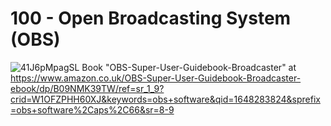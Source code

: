 # 100 - Open Broadcasting System (OBS)

![41J6pMpagSL](https://user-images.githubusercontent.com/12828104/160231870-1665a317-ba03-43f9-8ea8-7e19288e7ff4.jpg)
Book "OBS-Super-User-Guidebook-Broadcaster" at https://www.amazon.co.uk/OBS-Super-User-Guidebook-Broadcaster-ebook/dp/B09NMK39TW/ref=sr_1_9?crid=W1OFZPHH60XJ&keywords=obs+software&qid=1648283824&sprefix=obs+software%2Caps%2C66&sr=8-9
